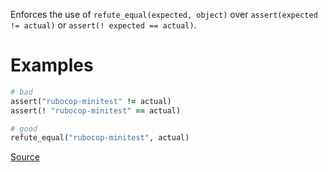
Enforces the use of `refute_equal(expected, object)`
over `assert(expected != actual)` or `assert(! expected == actual)`.

# Examples

```ruby
# bad
assert("rubocop-minitest" != actual)
assert(! "rubocop-minitest" == actual)

# good
refute_equal("rubocop-minitest", actual)
```

[Source](http://www.rubydoc.info/gems/rubocop/RuboCop/Cop/Minitest/RefuteEqual)